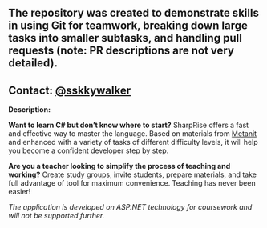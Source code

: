 ## The repository was created to demonstrate skills in using Git for teamwork, breaking down large tasks into smaller subtasks, and handling pull requests (note: PR descriptions are not very detailed).
## Contact: [@sskkywalker](https://t.me/sskkywalker)

**Description:**

**Want to learn C# but don’t know where to start?**
SharpRise offers a fast and effective way to master the language. Based on materials from [Metanit](https://metanit.com/sharp/) and enhanced with a variety of tasks of different difficulty levels, it will help you become a confident developer step by step.

**Are you a teacher looking to simplify the process of teaching and working?**
Create study groups, invite students, prepare materials, and take full advantage of tool for maximum convenience. Teaching has never been easier!

*The application is developed on ASP.NET technology for coursework and will not be supported further.*


